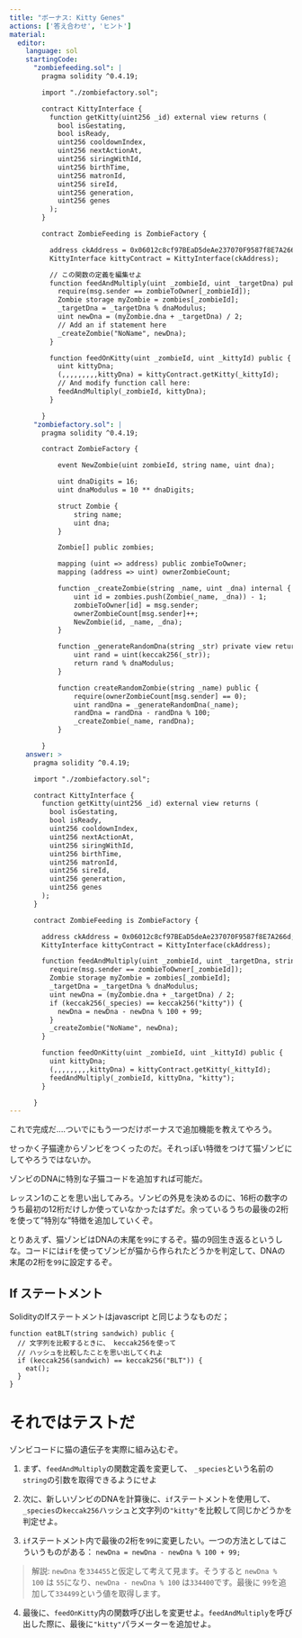 ```yaml
---
title: "ボーナス: Kitty Genes"
actions: ['答え合わせ', 'ヒント']
material:
  editor:
    language: sol
    startingCode:
      "zombiefeeding.sol": |
        pragma solidity ^0.4.19;

        import "./zombiefactory.sol";

        contract KittyInterface {
          function getKitty(uint256 _id) external view returns (
            bool isGestating,
            bool isReady,
            uint256 cooldownIndex,
            uint256 nextActionAt,
            uint256 siringWithId,
            uint256 birthTime,
            uint256 matronId,
            uint256 sireId,
            uint256 generation,
            uint256 genes
          );
        }

        contract ZombieFeeding is ZombieFactory {

          address ckAddress = 0x06012c8cf97BEaD5deAe237070F9587f8E7A266d;
          KittyInterface kittyContract = KittyInterface(ckAddress);

          // この関数の定義を編集せよ
          function feedAndMultiply(uint _zombieId, uint _targetDna) public {
            require(msg.sender == zombieToOwner[_zombieId]);
            Zombie storage myZombie = zombies[_zombieId];
            _targetDna = _targetDna % dnaModulus;
            uint newDna = (myZombie.dna + _targetDna) / 2;
            // Add an if statement here
            _createZombie("NoName", newDna);
          }

          function feedOnKitty(uint _zombieId, uint _kittyId) public {
            uint kittyDna;
            (,,,,,,,,,kittyDna) = kittyContract.getKitty(_kittyId);
            // And modify function call here:
            feedAndMultiply(_zombieId, kittyDna);
          }

        }
      "zombiefactory.sol": |
        pragma solidity ^0.4.19;

        contract ZombieFactory {

            event NewZombie(uint zombieId, string name, uint dna);

            uint dnaDigits = 16;
            uint dnaModulus = 10 ** dnaDigits;

            struct Zombie {
                string name;
                uint dna;
            }

            Zombie[] public zombies;

            mapping (uint => address) public zombieToOwner;
            mapping (address => uint) ownerZombieCount;

            function _createZombie(string _name, uint _dna) internal {
                uint id = zombies.push(Zombie(_name, _dna)) - 1;
                zombieToOwner[id] = msg.sender;
                ownerZombieCount[msg.sender]++;
                NewZombie(id, _name, _dna);
            }

            function _generateRandomDna(string _str) private view returns (uint) {
                uint rand = uint(keccak256(_str));
                return rand % dnaModulus;
            }

            function createRandomZombie(string _name) public {
                require(ownerZombieCount[msg.sender] == 0);
                uint randDna = _generateRandomDna(_name);
                randDna = randDna - randDna % 100;
                _createZombie(_name, randDna);
            }

        }
    answer: >
      pragma solidity ^0.4.19;

      import "./zombiefactory.sol";

      contract KittyInterface {
        function getKitty(uint256 _id) external view returns (
          bool isGestating,
          bool isReady,
          uint256 cooldownIndex,
          uint256 nextActionAt,
          uint256 siringWithId,
          uint256 birthTime,
          uint256 matronId,
          uint256 sireId,
          uint256 generation,
          uint256 genes
        );
      }

      contract ZombieFeeding is ZombieFactory {

        address ckAddress = 0x06012c8cf97BEaD5deAe237070F9587f8E7A266d;
        KittyInterface kittyContract = KittyInterface(ckAddress);

        function feedAndMultiply(uint _zombieId, uint _targetDna, string _species) public {
          require(msg.sender == zombieToOwner[_zombieId]);
          Zombie storage myZombie = zombies[_zombieId];
          _targetDna = _targetDna % dnaModulus;
          uint newDna = (myZombie.dna + _targetDna) / 2;
          if (keccak256(_species) == keccak256("kitty")) {
            newDna = newDna - newDna % 100 + 99;
          }
          _createZombie("NoName", newDna);
        }

        function feedOnKitty(uint _zombieId, uint _kittyId) public {
          uint kittyDna;
          (,,,,,,,,,kittyDna) = kittyContract.getKitty(_kittyId);
          feedAndMultiply(_zombieId, kittyDna, "kitty");
        }

      }
---
```


これで完成だ....ついでにもう一つだけボーナスで追加機能を教えてやろう。

せっかく子猫達からゾンビをつくったのだ。それっぽい特徴をつけて猫ゾンビにしてやろうではないか。

ゾンビのDNAに特別な子猫コードを追加すれば可能だ。

レッスン1のことを思い出してみろ。ゾンビの外見を決めるのに、16桁の数字のうち最初の12桁だけしか使っていなかったはずだ。余っているうちの最後の2桁を使って”特別な”特徴を追加していくぞ。

とりあえず、猫ゾンビはDNAの末尾を`99`にするぞ。猫の9回生き返るというしな。コードには`if`を使ってゾンビが猫から作られたどうかを判定して、DNAの末尾の2桁を`99`に設定するぞ。

## If ステートメント

SolidityのIfステートメントはjavascript と同じようなものだ；

```
function eatBLT(string sandwich) public {
  // 文字列を比較するときに、 keccak256を使って
  // ハッシュを比較したことを思い出してくれよ
  if (keccak256(sandwich) == keccak256("BLT")) {
    eat();
  }
}
```

# それではテストだ

ゾンビコードに猫の遺伝子を実際に組み込むぞ。

1. まず、`feedAndMultiply`の関数定義を変更して、 `_species`という名前の`string`の引数を取得できるようにせよ

2. 次に、新しいゾンビのDNAを計算後に、`if`ステートメントを使用して、`_species`の`keccak256`ハッシュと文字列の`"kitty"`を比較して同じかどうかを判定せよ。

3. `if`ステートメント内で最後の2桁を`99`に変更したい。一つの方法としてはこういうものがある： `newDna = newDna - newDna % 100 + 99;`

  > 解説: `newDna` を`334455`と仮定して考えて見ます。そうすると `newDna % 100` は `55`になり、`newDna - newDna % 100` は`334400`です。最後に `99`を追加して`334499`という値を取得します。

4. 最後に、`feedOnKitty`内の関数呼び出しを変更せよ。`feedAndMultiply`を呼び出した際に、最後に`"kitty"`パラメーターを追加せよ。




